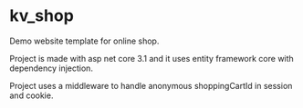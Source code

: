 # kv_shop
Demo website template for online shop.


Project is made with asp net core 3.1 and it uses entity framework core with dependency injection.

Project uses a middleware to handle anonymous shoppingCartId in session and cookie.

